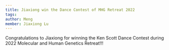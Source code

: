```yaml
---
title: Jiaxiong win the Dance Contest of MHG Retreat 2022
tags:
author: Meng
member: Jiaxiong Lu
---
```


Congratulations to Jiaxiong for winning the Ken Scott Dance Contest during 2022 Molecular and Human Genetics Retreat!!! 

